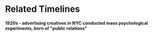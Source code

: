 # Related Timelines

#### 1920s - advertising creatives in NYC conducted mass psychological experiments, born of "public relations"